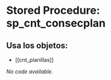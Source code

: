 # Stored Procedure: sp_cnt_consecplan

## Usa los objetos:
- [[cnt_planillas]]

*No code available.*
